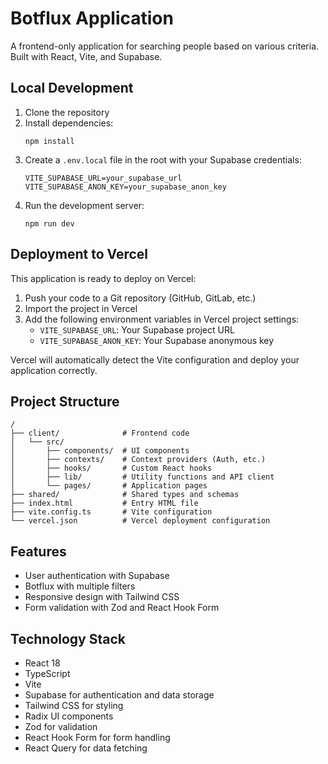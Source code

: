 # Botflux Application

A frontend-only application for searching people based on various criteria. Built with React, Vite, and Supabase.

## Local Development

1. Clone the repository
2. Install dependencies:
   ```
   npm install
   ```
3. Create a `.env.local` file in the root with your Supabase credentials:
   ```
   VITE_SUPABASE_URL=your_supabase_url
   VITE_SUPABASE_ANON_KEY=your_supabase_anon_key
   ```
4. Run the development server:
   ```
   npm run dev
   ```

## Deployment to Vercel

This application is ready to deploy on Vercel:

1. Push your code to a Git repository (GitHub, GitLab, etc.)
2. Import the project in Vercel
3. Add the following environment variables in Vercel project settings:
   - `VITE_SUPABASE_URL`: Your Supabase project URL
   - `VITE_SUPABASE_ANON_KEY`: Your Supabase anonymous key

Vercel will automatically detect the Vite configuration and deploy your application correctly.

## Project Structure

```
/
├── client/              # Frontend code
│   └── src/
│       ├── components/  # UI components
│       ├── contexts/    # Context providers (Auth, etc.)
│       ├── hooks/       # Custom React hooks
│       ├── lib/         # Utility functions and API client
│       └── pages/       # Application pages
├── shared/              # Shared types and schemas
├── index.html           # Entry HTML file
├── vite.config.ts       # Vite configuration
└── vercel.json          # Vercel deployment configuration
```

## Features

- User authentication with Supabase
- Botflux with multiple filters
- Responsive design with Tailwind CSS
- Form validation with Zod and React Hook Form

## Technology Stack

- React 18
- TypeScript
- Vite
- Supabase for authentication and data storage
- Tailwind CSS for styling
- Radix UI components
- Zod for validation
- React Hook Form for form handling
- React Query for data fetching 